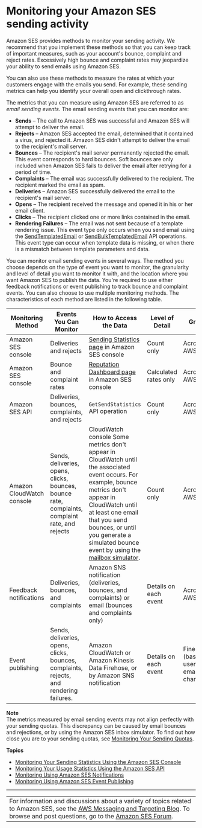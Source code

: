 # Monitoring your Amazon SES sending activity<a name="monitor-sending-activity"></a>

Amazon SES provides methods to monitor your sending activity\. We recommend that you implement these methods so that you can keep track of important measures, such as your account's bounce, complaint and reject rates\. Excessively high bounce and complaint rates may jeopardize your ability to send emails using Amazon SES\. 

You can also use these methods to measure the rates at which your customers engage with the emails you send\. For example, these sending metrics can help you identify your overall open and clickthrough rates\.

The metrics that you can measure using Amazon SES are referred to as *email sending events*\. The email sending events that you can monitor are:
+ **Sends** – The call to Amazon SES was successful and Amazon SES will attempt to deliver the email\.
+ **Rejects** – Amazon SES accepted the email, determined that it contained a virus, and rejected it\. Amazon SES didn't attempt to deliver the email to the recipient's mail server\.
+ **Bounces** – The recipient's mail server permanently rejected the email\. This event corresponds to hard bounces\. Soft bounces are only included when Amazon SES fails to deliver the email after retrying for a period of time\.
+ **Complaints** – The email was successfully delivered to the recipient\. The recipient marked the email as spam\.
+ **Deliveries** – Amazon SES successfully delivered the email to the recipient's mail server\.
+ **Opens** – The recipient received the message and opened it in his or her email client\.
+ **Clicks** – The recipient clicked one or more links contained in the email\.
+ **Rendering Failures** – The email was not sent because of a template rendering issue\. This event type only occurs when you send email using the [SendTemplatedEmail](https://docs.aws.amazon.com/ses/latest/APIReference/API_SendTemplatedEmail.html) or [SendBulkTemplatedEmail](https://docs.aws.amazon.com/ses/latest/APIReference/API_SendBulkTemplatedEmail.html) API operations\. This event type can occur when template data is missing, or when there is a mismatch between template parameters and data\.

You can monitor email sending events in several ways\. The method you choose depends on the type of event you want to monitor, the granularity and level of detail you want to monitor it with, and the location where you want Amazon SES to publish the data\. You're required to use either feedback notifications or event publishing to track bounce and complaint events\. You can also choose to use multiple monitoring methods\. The characteristics of each method are listed in the following table\.


| Monitoring Method | Events You Can Monitor | How to Access the Data | Level of Detail | Granularity | 
| --- | --- | --- | --- | --- | 
|  Amazon SES console  |  Deliveries and rejects  |  [Sending Statistics page](monitor-sending-activity-console.md) in Amazon SES console  |  Count only  |  Across entire AWS account  | 
|  Amazon SES console  |  Bounce and complaint rates  |  [Reputation Dashboard page](reputation-dashboard-dg.md) in Amazon SES console  |  Calculated rates only  |  Across entire AWS account  | 
|  Amazon SES API  |  Deliveries, bounces, complaints, and rejects  |  `GetSendStatistics` API operation  |  Count only  |  Across entire AWS account  | 
|  Amazon CloudWatch console  |  Sends, deliveries, opens, clicks, bounces, bounce rate, complaints, complaint rate, and rejects  |  CloudWatch console  Some metrics don't appear in CloudWatch until the associated event occurs\. For example, bounce metrics don't appear in CloudWatch until at least one email that you send bounces, or until you generate a simulated bounce event by using the [mailbox simulator](send-email-simulator.md)\.   |  Count only  |  Across entire AWS account  | 
|  Feedback notifications  |  Deliveries, bounces, and complaints  |  Amazon SNS notification \(deliveries, bounces, and complaints\) or email \(bounces and complaints only\)  |  Details on each event  |  Across entire AWS account  | 
|  Event publishing  |  Sends, deliveries, opens, clicks, bounces, complaints, rejects, and rendering failures\.  |  Amazon CloudWatch or Amazon Kinesis Data Firehose, or by Amazon SNS notification  |  Details on each event  |  Fine\-grained \(based on user\-definable email characteristics\)  | 

**Note**  
The metrics measured by email sending events may not align perfectly with your sending quotas\. This discrepancy can be caused by email bounces and rejections, or by using the Amazon SES inbox simulator\. To find out how close you are to your sending quotas, see [Monitoring Your Sending Quotas](manage-sending-quotas-monitor.md)\.

**Topics**
+ [Monitoring Your Sending Statistics Using the Amazon SES Console](monitor-sending-activity-console.md)
+ [Monitoring Your Usage Statistics Using the Amazon SES API](monitor-sending-activity-api.md)
+ [Monitoring Using Amazon SES Notifications](monitor-sending-activity-using-notifications.md)
+ [Monitoring Using Amazon SES Event Publishing](monitor-using-event-publishing.md)


****  

|  | 
| --- |
| For information and discussions about a variety of topics related to Amazon SES, see the [AWS Messaging and Targeting Blog](https://aws.amazon.com//blogs/messaging-and-targeting/)\. To browse and post questions, go to the [Amazon SES Forum](https://forums.aws.amazon.com/forum.jspa?forumID=90)\. | 